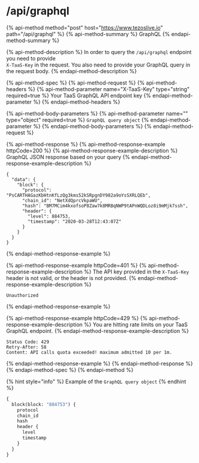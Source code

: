 # /api/graphql

{% api-method method="post" host="https://www.tezoslive.io" path="/api/graphql" %}
{% api-method-summary %}
GraphQL
{% endapi-method-summary %}

{% api-method-description %}
In order to query  the `/api/graphql` endpoint you need to provide   
`X-TaaS-Key` in the request. You also need to provide your GraphQL query in the request body.
{% endapi-method-description %}

{% api-method-spec %}
{% api-method-request %}
{% api-method-headers %}
{% api-method-parameter name="X-TaaS-Key" type="string" required=true %}
Your TaaS GraphQL API endpoint key
{% endapi-method-parameter %}
{% endapi-method-headers %}

{% api-method-body-parameters %}
{% api-method-parameter name="" type="object" required=true %}
`GraphQL query object`
{% endapi-method-parameter %}
{% endapi-method-body-parameters %}
{% endapi-method-request %}

{% api-method-response %}
{% api-method-response-example httpCode=200 %}
{% api-method-response-example-description %}
GraphQL JSON response based on your query
{% endapi-method-response-example-description %}

```
{
  "data": {
    "block": {
      "protocol": "PsCARTHAGazKbHtnKfLzQg3kms52kSRpgnDY982a9oYsSXRLQEb",
      "chain_id": "NetXdQprcVkpaWU",
      "hash": "BM7MCim4kxofsoP8Zaw7k8MRBqNWP9tAPnWQDLoz8i9mMjk7ssh",
      "header": {
        "level": 884753,
        "timestamp": "2020-03-28T12:43:07Z"
      }
    }
  }
}
```
{% endapi-method-response-example %}

{% api-method-response-example httpCode=401 %}
{% api-method-response-example-description %}
The API key provided in the `X-TaaS-Key` header is not valid, or the header is not provided.
{% endapi-method-response-example-description %}

```
Unauthorized
```
{% endapi-method-response-example %}

{% api-method-response-example httpCode=429 %}
{% api-method-response-example-description %}
You are hitting rate limits on your TaaS GraphQL endpoint.
{% endapi-method-response-example-description %}

```
Status Code: 429
Retry-After: 58
Content: API calls quota exceeded! maximum admitted 10 per 1m.
```
{% endapi-method-response-example %}
{% endapi-method-response %}
{% endapi-method-spec %}
{% endapi-method %}

{% hint style="info" %}
Example of the `GraphQL query object`
{% endhint %}

```graphql
{
  block(block: "884753") {
    protocol
    chain_id
    hash
    header {
      level
      timestamp
    }
  }
}
```

